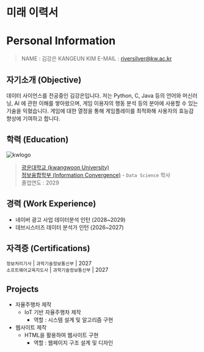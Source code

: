 # 미래 이력서
#  Personal Information
> NAME : 김강은 KANGEUN KIM
> E-MAIL : riversilver@kw.ac.kr

## 자기소개 (Objective)

데이터 사이언스를 전공중인 김강은입니다. 저는 Python, C, Java 등의 언어와 머신러닝, AI 에 관한 이해를 쌓아왔으며, 게임 이용자의 행동 분석 등의 분야에 사용할 수 있는 기술을 익혔습니다. 게임에 대한 열정을 통해 게임플레이를 최적화해 사용자의 효능감 향상에 기여하고 합니다.

## 학력 (Education)
![kwlogo](https://search.pstatic.net/sunny/?src=https%3A%2F%2Fi.namu.wiki%2Fi%2Fpe65NpDigoaaqEJLwy1XGSy739fZYSwjtUrqq2kphewBRBlnO5575LPzDUO35w2mkuPhNN2akPBiOVtoMKep1A.webp&type=l340_110)
> [광운대학교 (kwangwoon University)](https://www.kw.ac.kr)    
> [정보융합학부 (Information Convergence)](https://ic.kw.ac.kr) - `Data Science` 학사  
> 졸업연도 : 2029

## 경력 (Work Experience)
- 네이버 광고 사업 데이터분석 인턴 (2028~2029)
- 데브시스터즈 데이터 분석가 인턴 (2026~2027)

## 자격증 (Certifications)
`정보처리기사` | `과학기술정보통신부` | 2027  
`소프트웨어교육지도사` | `과학기술정보통신부` | 2027

## Projects
* 자율주행차 제작
  * IoT 기반 자율주행차 제작
    * 역할 : 시스템 설계 및  알고리즘 구현
* 웹사이트 제작
  * HTML을 활용하여 웹사이트 구현
    * 역할 : 웹페이지 구조 설계 및 디자인


